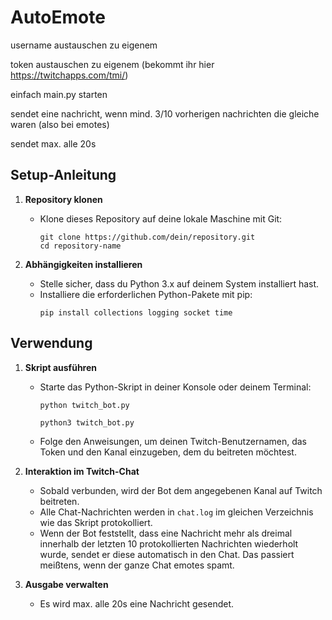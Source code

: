 # AutoEmote

username austauschen zu eigenem 

token austauschen zu eigenem (bekommt ihr hier https://twitchapps.com/tmi/)


einfach main.py starten 


sendet eine nachricht, wenn mind. 3/10 vorherigen nachrichten die gleiche waren (also bei emotes)

sendet max. alle 20s

## Setup-Anleitung

1. **Repository klonen**
   - Klone dieses Repository auf deine lokale Maschine mit Git:
     ```
     git clone https://github.com/dein/repository.git
     cd repository-name
     ```

2. **Abhängigkeiten installieren**
   - Stelle sicher, dass du Python 3.x auf deinem System installiert hast.
   - Installiere die erforderlichen Python-Pakete mit pip:
     ```
     pip install collections logging socket time
     ```

## Verwendung

1. **Skript ausführen**
   - Starte das Python-Skript in deiner Konsole oder deinem Terminal:
     ```
     python twitch_bot.py
     ```
     ```
     python3 twitch_bot.py
     ```
   - Folge den Anweisungen, um deinen Twitch-Benutzernamen, das Token und den Kanal einzugeben, dem du beitreten möchtest.

2. **Interaktion im Twitch-Chat**
   - Sobald verbunden, wird der Bot dem angegebenen Kanal auf Twitch beitreten.
   - Alle Chat-Nachrichten werden in `chat.log` im gleichen Verzeichnis wie das Skript protokolliert.
   - Wenn der Bot feststellt, dass eine Nachricht mehr als dreimal innerhalb der letzten 10 protokollierten Nachrichten wiederholt wurde, sendet er diese automatisch in den Chat. Das passiert meißtens, wenn der ganze Chat emotes spamt.

3. **Ausgabe verwalten**
   - Es wird max. alle 20s eine Nachricht gesendet.

